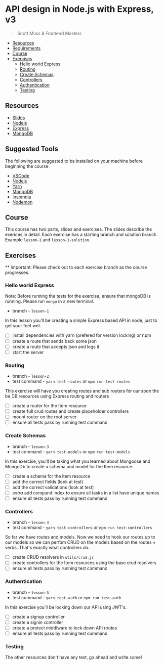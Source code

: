# API design in Node.js with Express, v3
> Scott Moss & Frontend Masters

- [Resources](#resources)
- [Requirements](#requirements)
- [Course](#course)
- [Exercises](#exercises)
  - [Hello world Express](#hello-world-express)
  - [Routing](#routing)
  - [Create Schemas](#create-schemas)
  - [Controllers](#controllers)
  - [Authentication](#authentication)
  - [Testing](#testing)

## Resources
* [Slides](https://slides.com/scotups/api-design-in-node-with-express-v3)
* [Nodejs](https://nodejs.org/en/)
* [Express](https://expressjs.com/)
* [MongoDB](https://www.mongodb.com/)

## Suggested Tools
The following are suggested to be installed on your machine before beginning the course
* [VSCode](https://code.visualstudio.com/)
* [Nodejs](https://nodejs.org/en/)
* [Yarn](https://yarnpkg.com/lang/en/docs/install/)
* [MongoDB](https://docs.mongodb.com/manual/administration/install-community/)
* [Insomnia](https://insomnia.rest/)
* [Nodemon](https://nodemon.io/)

## Course
This course has two parts, slides and exercises. The slides describe the exerices in detail. Each exercise has a starting branch and solution branch. Example `lesson-1` and `lesson-1-solution`.
## Exercises
** Important: Please check out to each exercise branch as the course progresses. 

### Hello world Express

Note: Before running the tests for the exercise, ensure that mongoDB is running. Please run `mongo` in a new terminal.

* branch - `lesson-1`

In this lesson you'll be creating a simple Express based API in node, just to get your feet wet. 
- [ ] install dependencies with yarn (prefered for version locking) or npm
- [ ] create a route that sends back some json
- [ ] create a route that accepts json and logs it
- [ ] start the server

### Routing
* branch - `lesson-2`
* test command - `yarn test-routes` or `npm run test-routes`

This exercise will have you creating routes and sub routers for our soon the be DB resources using Express routing and routers
- [ ] create a router for the Item resource
- [ ] create full crud routes and create placeholder controllers
- [ ] mount router on the root server
- [ ] ensure all tests pass by running test command

### Create Schemas
* branch - `lesson-3`
* test command - `yarn test-models` or `npm run test-models`

In this exercise, you'll be taking what you learned about Mongoose and MongoDb to create a schema and model for the Item resource.

- [ ] create a schema for the item resource
- [ ] add the correct fields (look at test)
- [ ] add the correct validations (look at test)
- [ ] *extra* add compund index to ensure all tasks in a list have unique names
- [ ] ensure all tests pass by running test command

### Controllers
* branch - `lesson-4`
* test command - `yarn test-controllers` or `npm run test-controllers`

So far we have routes and models. Now we need to hook our routes up to our models so we can perfom CRUD on the models based on the routes + verbs. That's exactly what controllers do.

- [ ] create CRUD resolvers in `utils/crud.js`
- [ ] create controllers for the Item resources using the base crud resolvers
- [ ] ensure all tests pass by running test command

### Authentication
* branch - `lesson-5`
* test command - `yarn test-auth` or `npm run test-auth`

In this exercise you'll be locking down our API using JWT's.

- [ ] create a signup controller
- [ ] create a signin controller
- [ ] create a protect middlware to lock down API routes
- [ ] ensure all tests pass by running test command

### Testing
The other resources don't have any test, go ahead and write some!
